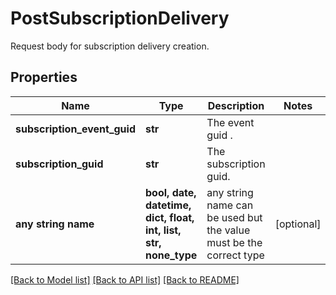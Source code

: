 # PostSubscriptionDelivery

Request body for subscription delivery creation.

## Properties
Name | Type | Description | Notes
------------ | ------------- | ------------- | -------------
**subscription_event_guid** | **str** | The event guid . | 
**subscription_guid** | **str** | The subscription guid. | 
**any string name** | **bool, date, datetime, dict, float, int, list, str, none_type** | any string name can be used but the value must be the correct type | [optional]

[[Back to Model list]](../README.md#documentation-for-models) [[Back to API list]](../README.md#documentation-for-api-endpoints) [[Back to README]](../README.md)



